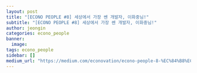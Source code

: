 ```yaml
---
layout: post
title: "[ECONO PEOPLE #8] 세상에서 가장 쎈 개발자, 이화중님!"
subtitle: "[ECONO PEOPLE #8] 세상에서 가장 쎈 개발자, 이화중님!"
author: jeongin
categories: econo_people
banner:
  image:
tags: econo_people
sidebar: []
medium_url: "https://medium.com/econovation/econo-people-8-%EC%84%B8%EC%83%81%EC%97%90%EC%84%9C-%EA%B0%80%EC%9E%A5-%EC%8E%88-%EA%B0%9C%EB%B0%9C%EC%9E%90-%EC%9D%B4%ED%99%94%EC%A4%91%EB%8B%98-88db7f769642"
---
```

